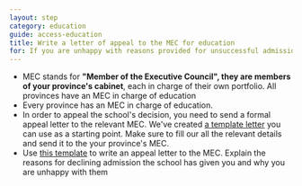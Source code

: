 ```yaml
---
layout: step
category: education
guide: access-education
title: Write a letter of appeal to the MEC for education
for: If you are unhappy with reasons provided for unsuccessful admission you can appeal to the MEC of education for the province
---
```

- MEC stands for <b>"Member of the Executive Council", they are members of your province's cabinet</b>, each in charge of their own portfolio. All provinces have an MEC in charge of education
- Every province has an MEC in charge of education.
- In order to appeal the school's decision, you need to send a formal appeal letter to the relevant MEC. We've created <a target="_blank" href="/docs/mec-draft-letter.pdf">a template letter</a> you can use as a starting point. Make sure to fill our all the relevant details and send it to the your province's MEC.
- Use <a target="_blank" href="/docs/mec-draft-letter.pdf">this template</a> to write an appeal letter to the MEC. Explain the reasons for declining admission the school has given you and why you are unhappy with them